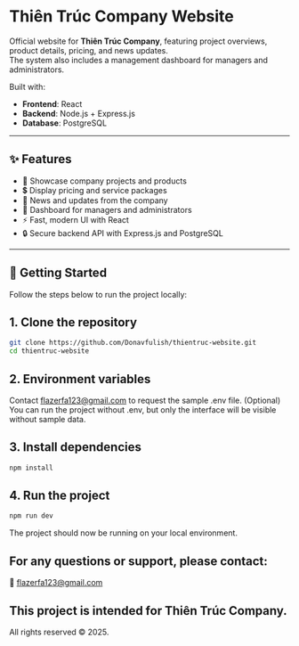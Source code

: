 # Thiên Trúc Company Website

Official website for **Thiên Trúc Company**, featuring project overviews, product details, pricing, and news updates.  
The system also includes a management dashboard for managers and administrators.  

Built with:
- **Frontend**: React  
- **Backend**: Node.js + Express.js  
- **Database**: PostgreSQL  

---

## ✨ Features
- 📌 Showcase company projects and products  
- 💲 Display pricing and service packages  
- 📰 News and updates from the company  
- 🔑 Dashboard for managers and administrators  
- ⚡ Fast, modern UI with React  
- 🔒 Secure backend API with Express.js and PostgreSQL  

---

## 🚀 Getting Started

Follow the steps below to run the project locally:

## 1. Clone the repository
```bash
git clone https://github.com/Donavfulish/thientruc-website.git
cd thientruc-website
```

## 2. Environment variables
   Contact flazerfa123@gmail.com to request the sample .env file.
  (Optional) You can run the project without .env, but only the interface will be visible without sample data.

## 3. Install dependencies
```bash
npm install
```

## 4. Run the project
```bash
npm run dev
```

The project should now be running on your local environment.

## For any questions or support, please contact:
📧 flazerfa123@gmail.com

## This project is intended for Thiên Trúc Company.
All rights reserved © 2025.


